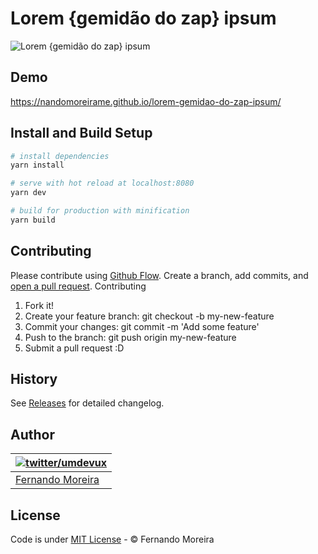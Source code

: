 # Lorem {gemidão do zap} ipsum

![Lorem {gemidão do zap} ipsum](/lorem-genidao.png)

## Demo

https://nandomoreirame.github.io/lorem-gemidao-do-zap-ipsum/

## Install and Build Setup

``` bash
# install dependencies
yarn install

# serve with hot reload at localhost:8080
yarn dev

# build for production with minification
yarn build
```

## Contributing

Please contribute using [Github Flow](https://guides.github.com/introduction/flow/). Create a branch, add commits, and [open a pull request](https://github.com/nandomoreirame/lorem-gemidao-do-zap-ipsum/compare?expand=1).
Contributing

1. Fork it!
2. Create your feature branch: git checkout -b my-new-feature
3. Commit your changes: git commit -m 'Add some feature'
4. Push to the branch: git push origin my-new-feature
5. Submit a pull request :D

## History

See [Releases](https://github.com/nandomoreirame/lorem-gemidao-do-zap-ipsum/releases) for detailed changelog.

## Author

| [![twitter/umdevux](https://avatars6.githubusercontent.com/u/1318271?v=4&s=120)](http://twitter.com/umdevux "Follow @umdevUX on Twitter") |
|---|
| [Fernando Moreira](http://twitter.com/umdevux) |

## License

Code is under [MIT License](/LICENSE) - © Fernando Moreira
